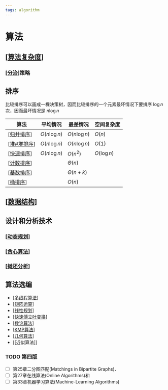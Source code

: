 ```yaml
---
tags: algorithm
---
```

# 算法

## [[算法复杂度]]

### [[分治]]策略

## 排序

比较排序可以画成一棵决策树，因而比较排序的一个元素最坏情况下要排序 $\log n$ 次，因而最坏情况是 $n \log n$

| 算法            | 平均情况     | 最差情况      | 空间复杂度  |
| --------------- | ------------ | ------------- | ----------- |
| [[归并排序]]    | $O(n\log n)$ | $O(n\log n)$  | $O(n)$      |
| [[堆#堆排序]] | $O(n\log n)$ | $O(n\log n)$  | $O(1)$      |
| [[快速排序]]    | $O(n\log n)$ | $O(n^2)$      | $O(\log n)$ |
| [[计数排序]]    |              | $\Theta(n)$   |             |
| [[基数排序]]    |              | $\Theta(n+k)$ |             |
| [[桶排序]]      |              | $O(n)$        |             |

## [[数据结构]]

## 设计和分析技术

### [[动态规划]]

### [[贪心算法]]

### [[摊还分析]]

## 算法选编

- [[多线程算法]]
- [[矩阵运算]]
- [[线性规划]]
- [[快速傅立叶变换]]
- [[数论算法]]
- [[KMP算法]]
- [[几何算法]]
- [[近似算法]]

### TODO 第四版

- [ ] 第25章二分图匹配(Matchings in Bipartite Graphs)、
- [ ] 第27章在线算法(Online Algorithms)和
- [ ] 第33章机器学习算法(Machine-Learning Algorithms)

[//begin]: # "Autogenerated link references for markdown compatibility"
[算法复杂度]: 算法复杂度.md "算法复杂度"
[分治]: 分治.md "分治"
[归并排序]: sort/归并排序.md "归并排序"
[堆#堆排序]: data_structure/堆.md "堆"
[快速排序]: sort/快速排序.md "快速排序"
[计数排序]: sort/计数排序.md "计数排序"
[基数排序]: sort/基数排序.md "radix sort"
[桶排序]: sort/桶排序.md "bucket sort"
[数据结构]: 数据结构.md "数据结构"
[动态规划]: 动态规划.md "动态规划"
[贪心算法]: 贪心算法.md "贪心算法"
[摊还分析]: 摊还分析.md "摊还分析"
[多线程算法]: algorithms/多线程算法.md "多线程算法"
[矩阵运算]: algorithms/矩阵运算.md "矩阵运算"
[线性规划]: algorithms/线性规划.md "线性规划"
[快速傅立叶变换]: algorithms/快速傅立叶变换.md "快速傅立叶变换"
[数论算法]: algorithms/数论算法.md "数论算法"
[KMP算法]: algorithms/KMP算法.md "KMP算法"
[几何算法]: algorithms/几何算法.md "几何算法"
[//end]: # "Autogenerated link references"
